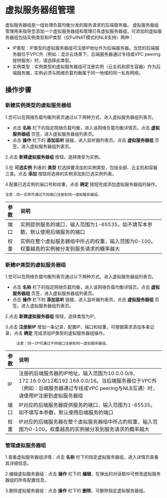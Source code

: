 # 虚拟服务器组管理

虚拟服务器组是一组处理负载均衡分发的服务请求的后端服务器。 虚拟服务器组管理用来指导您添加一个虚拟服务器组和管理已有虚拟服务器组，可添加的虚拟服务器组包括实例类型和IP类型（仅FullNAT模式的NLB支持）两种：
- IP类型：IP类型的虚拟服务器组可注册IP地址作为后端服务器。当您的后端服务器位于VPC外（例如：混合云场景下，后端服务器通过专线或VPC peering提供服务）时，请选择此类型。
- 实例类型：实例类型的虚拟服务器组可注册实例（云主机和原生容器）作为后端服务器，实例必须与网络负载均衡属于同一地域的同一私有网络。

## 操作步骤

### 新建实例类型的虚拟服务器组
1.您可以在网络负载均衡列表页通过以下两种方式，进入虚拟服务器组列表页。

  - 点击 **名称**  栏下的指定网络负载均衡，进入该网络负载均衡详情页。点击 **虚拟服务器组** 页签，进入虚拟服务器组列表页。
  -  点击 **操作** 栏下的 **添加监听** 链接，进入监听器列表页。点击 **虚拟服务器组** 页签，进入虚拟服务器组列表页。

2.点击 **新建虚拟服务器组** 按钮，选择类型为实例。

3.在 **可选实例** 列表的 **类型** 栏选择要添加的实例类型，包括全部、云主机和容器三类。点击 **添加** 按钮将选择的实例添加到已选实例列表。

4.配置已选实例的端口号和权重，点击 **确定** 按钮完成添加虚拟服务器组的操作。

    注意：同一实例可通过不同端口注册到同一虚拟服务器组。

| 参数	| 说明	| 
| :- | :- |
|端口|实例提供服务的端口，输入范围为1-65535。如不填写本参数，默认使用后端服务的端口|
|权重|实例在整个虚拟服务器组中所占的权重，输入范围为0-100。权重越高的实例被分发到服务请求的概率越大|

### 新建IP类型的虚拟服务器组
1.您可以在网络负载均衡列表页通过以下两种方式，进入虚拟服务器组列表页。

  - 点击 **名称**  栏下的指定网络负载均衡，进入该网络负载均衡详情页。点击 **虚拟服务器组** 页签，进入虚拟服务器组列表页。
  -  点击 **操作** 栏下的 **添加监听** 链接，进入监听器列表页。点击 **虚拟服务器组** 页签，进入虚拟服务器组列表页。

2.点击 **新建虚拟服务器组** 按钮，选择类型为IP。

3.点击 **注册新IP** 增加一条记录，配置IP、端口和权重，可根据需求添加多条记录，点击 **确定** 完成添加IP类型的虚拟服务器组操作。

         注意：同一IP可通过不同端口注册到同一虚拟服务器组。

| 参数	| 说明	| 
| :- | :- |
|IP|注册的后端服务器的IP地址。输入范围为10.0.0.0/8、172.16.0.0/12和192.168.0.0/16。当后端服务器位于VPC外（例如：后端服务器通过专线或VPC peering与NLB互通）时，请使用IP注册到虚拟服务器组|
|端口|IP对应的后端服务器提供服务的端口，输入范围为1-65535。如不填写本参数，默认使用后端服务的端口|
|权重|IP对应的后端服务器在整个虚拟服务器组中所占的权重，输入范围为0-100。权重越高的实例被分发到服务请求的概率越大|

### 管理虚拟服务器组
1.查看虚拟服务器组详情：点击 **名称**  栏下的指定虚拟服务器组，进入详情页查看其详细信息。
 
2.编辑虚拟服务器组：点击 **操作** 栏下的 **编辑**，在弹出的对话框中可修改虚拟服务器组的所有配置信息。
 
3.删除虚拟服务器组：点击 **操作** 栏下的 **删除**，可删除指定虚拟服务器组。
		
